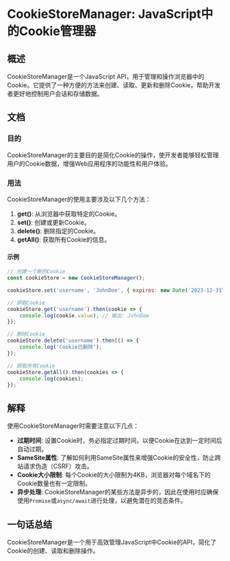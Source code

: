<!--
Meta Description: # CookieStoreManager: JavaScript中的Cookie管理器 ## 概述 CookieStoreManager是一个JavaScript API，用于管理和操作浏览器中的Cookie。它提供了一种方便的方法来创建、读取、更新和删除Cookie，帮助开发者更好地控制用户会话和...
Meta Keywords: cookiestore, username, then, console, log
-->

# CookieStoreManager: JavaScript中的Cookie管理器

## 概述
CookieStoreManager是一个JavaScript API，用于管理和操作浏览器中的Cookie。它提供了一种方便的方法来创建、读取、更新和删除Cookie，帮助开发者更好地控制用户会话和存储数据。

## 文档
### 目的
CookieStoreManager的主要目的是简化Cookie的操作，使开发者能够轻松管理用户的Cookie数据，增强Web应用程序的功能性和用户体验。

### 用法
CookieStoreManager的使用主要涉及以下几个方法：

1. **get()**: 从浏览器中获取特定的Cookie。
2. **set()**: 创建或更新Cookie。
3. **delete()**: 删除指定的Cookie。
4. **getAll()**: 获取所有Cookie的信息。

#### 示例
```javascript
// 创建一个新的Cookie
const cookieStore = new CookieStoreManager();

cookieStore.set('username', 'JohnDoe', { expires: new Date('2023-12-31T23:59:59Z') });

// 获取Cookie
cookieStore.get('username').then(cookie => {
    console.log(cookie.value); // 输出: JohnDoe
});

// 删除Cookie
cookieStore.delete('username').then(() => {
    console.log('Cookie已删除');
});

// 获取所有Cookie
cookieStore.getAll().then(cookies => {
    console.log(cookies);
});
```

## 解释
使用CookieStoreManager时需要注意以下几点：

- **过期时间**: 设置Cookie时，务必指定过期时间，以便Cookie在达到一定时间后自动过期。
- **SameSite属性**: 了解如何利用SameSite属性来增强Cookie的安全性，防止跨站请求伪造（CSRF）攻击。
- **Cookie大小限制**: 每个Cookie的大小限制为4KB，浏览器对每个域名下的Cookie数量也有一定限制。
- **异步处理**: CookieStoreManager的某些方法是异步的，因此在使用时应确保使用`Promise`或`async/await`进行处理，以避免潜在的竞态条件。

## 一句话总结
CookieStoreManager是一个用于高效管理JavaScript中Cookie的API，简化了Cookie的创建、读取和删除操作。